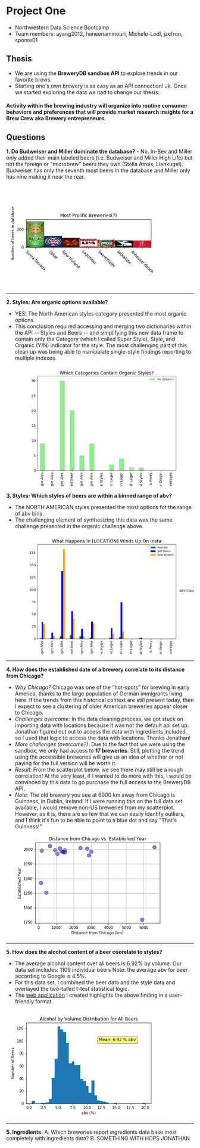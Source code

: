 # Project One
- Northwestern Data Science Bootcamp
- Team members: ayang2012, haneenammouri, Michele-Lodl, jzefron, sponre01

## Thesis
- We are using the __BreweryDB sandbox API__ to explore trends in our favorite brews.
- Starting one's own brewery is as easy as an API connection! Jk. Once we started exploring the data we had to change our thesis: 
#### Activity within the brewing industry will organize into routine consumer behaviors and preferences that will provide market research insights for a Brew Crew aka Brewery entrepreneurs. 

## Questions
__1. Do Budweiser and Miller dominate the database?__
       - No. In-Bev and Miller only added their main labeled beers (i.e. Budweiser and Miller High Life) but not the foreign or "microbrew" beers they own (Stella Atrois, Lienkugel). Budweiser has only the seventh most beers in the database and Miller only has nine making it near the rear.
![alt text](https://github.com/sponre01/project-one/blob/jzeFix/Images/prolific.png)

***     
__2. Styles: Are organic options available?__ 
- YES! The North American styles category presented the most organic options. 
- This conclusion required accessing and merging two dictionaries within the API -- Styles and Beers -- and simplifying this new data frame to contain only the Category (which I called Super Style), Style, and Organic (Y/N) indicator for the style. The most challenging part of this clean up was being able to manipulate single-style findings reporting to multiple indexes.  
![alt text](https://github.com/sponre01/project-one/blob/master/data/organic_only_bar.png)


__3. Styles: Which styles of beers are within a binned range of abv?__  
- The NORTH AMERICAN styles presented the most options for the range of abv bins. 
- The challenging element of synthesizing this data was the same challenge presented in the organic challenge above.  
![alt text](https://github.com/sponre01/project-one/blob/master/data/which_play_bar.png)

***
__4. How does the established date of a brewery correlate to its distance from Chicago?__
- _Why Chicago?_ Chicago was one of the “hot-spots” for brewing in early America, thanks to the large population of German immigrants living here. If the trends from this historical context are still present today, then I expect to see a clustering of older American breweries appear closer to Chicago. 
- _Challenges overcome_: In the data cleaning process, we got stuck on importing data with locations because it was not the default api set up. Jonathan figured out out to access the data with ingredients included, so I used that logic to access the data with locations. Thanks Jonathan! 
- _More challenges (overcome?)_: Due to the fact that we were using the sandbox, we only had access to __17 breweries__. Still, plotting the trend using the accessible breweries will give us an idea of whether or not paying for the full version will be worth it. 
- _Result_: From the scatterplot below, we see there may still be a rough correlation! At the very least, if I wanted to do more with this, I would be convinced by this data to go purchase the full access to the BreweryDB API.
- _Note_: The old brewery you see at 6000 km away from Chicago is Guinness, in Dublin, Ireland! If I were running this on the full data set available, I would remove non-US breweries from my scatterplot. However, as it is, there are so few that we can easily identify outliers, and I think it's fun to be able to point to a blue dot and say "That's Guinness!"
           ![alt text](https://github.com/sponre01/project-one/blob/master/Images/Distance%20from%20Chicago%20vs.%20Established%20Year.png "Distance from Chicago vs. Established Year")
***
__5. How does the alcohol content of a beer coorelate to styles?__
- The average alcohol content over all beers is 6.92% by volume. Our data set includes: 1109 individual beers Note: the average abv for beer according to Google is 4.5%. 
- For this data set, I combined the beer data and the style data and overlayed the two-tailed t-test statistical logic. 
- The [web application](http://beer-styles.us-east-2.elasticbeanstalk.com/) I created highlights the above finding in a user-friendly format. 

![alt text](https://github.com/sponre01/project-one/blob/master/Images/Alcohol%20by%20Volume%20Distribution%20for%20All%20Beers.png "ABV distribution for all beers")
***
__5. Ingredients:__ 
   A. Which breweries report ingredients data base most completely with ingredients data?
   B. SOMETHING WITH HOPS
     JONATHAN
